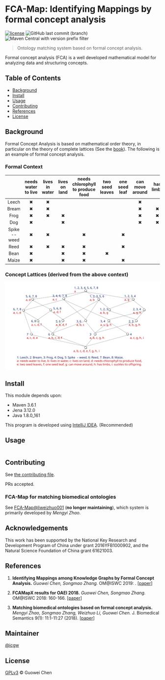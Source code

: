 FCA-Map: Identifying Mappings by formal concept analysis
========================================================

[![license](https://img.shields.io/github/license/icgw/FCA-Map)](LICENSE)
![GitHub last commit (branch)](https://img.shields.io/github/last-commit/icgw/FCA-Map/master)
![Maven Central with version prefix filter](https://img.shields.io/maven-central/v/org.apache.maven/maven-repository-metadata/3.6.1)

> Ontology matching system based on formal concept analysis.

Formal concept analysis (FCA) is a well developed mathematical model for analyzing data and structuring concepts.

## Table of Contents

- [Background](#background)
- [Install](#install)
- [Usage](#usage)
- [Contributing](#contributing)
- [References](#references)
- [License](#license)

## Background

Formal Concept Analysis is based on mathematical order theory, in particular on the theory of complete lattices (See the [book](https://www.springer.com/gp/book/9783540627715)). The following is an example of formal concept analysis. 

### Formal Context

|               | needs water to live | lives in water | lives on land | needs chlorophyll to produce food | two seed leaves | one seed leaf | can move around | has limbs | suckles its offspring |
|:-------------:|:-------------------:|:--------------:|:-------------:|:---------------------------------:|:---------------:|:-------------:|:---------------:|:---------:|:---------------------:|
|     Leech     |          ✖          |       ✖        |               |                                   |                 |               |        ✖        |           |                       |
|     Bream     |          ✖          |       ✖        |               |                                   |                 |               |        ✖        |     ✖     |                       |
|     Frog      |          ✖          |       ✖        |       ✖       |                                   |                 |               |        ✖        |     ✖     |                       |
|      Dog      |          ✖          |                |       ✖       |                                   |                 |               |        ✖        |     ✖     |           ✖           |
| Spike -- weed |          ✖          |       ✖        |               |                 ✖                 |                 |       ✖       |                 |           |                       |
|     Reed      |          ✖          |       ✖        |       ✖       |                 ✖                 |                 |       ✖       |                 |           |                       |
|     Bean      |          ✖          |                |       ✖       |                 ✖                 |        ✖        |               |                 |           |                       |
|     Maize     |          ✖          |                |       ✖       |                 ✖                 |                 |       ✖       |                 |           |                       |

### Concept Lattices (derived from the above context)

![complete-lattice](./.assets/example-complete-lattice.svg)

## Install

This module depends upon:
- Maven 3.6.1
- Jena 3.12.0
- Java 1.8.0\_161

This program is developed using [IntelliJ IDEA](https://www.jetbrains.com/idea/). (Recommended)

## Usage

```
```

## Contributing

See [the contributing file](CONTRIBUTING.md).

PRs accepted.

### FCA-Map for matching biomedical ontologies

See [FCA-Map@liweizhuo001](https://github.com/liweizhuo001/FCA-Map) (**no longer maintaining**), which system is primarily developed by _Mengyi Zhao_.

## Acknowledgements

This work has been supported by the National Key Research and Development Program of China under grant 2016YFB1000902, and the Natural Science Foundation of China grant 61621003.

## References

1. **Identifying Mappings among Knowledge Graphs by Formal Concept Analysis.** _Guowei Chen, Songmao Zhang._ OM@ISWC 2019: . [[paper](http://disi.unitn.it/~pavel/om2019/papers/om2019_LTpaper3.pdf)]

2. **FCAMapX results for OAEI 2018.** _Guowei Chen, Songmao Zhang._ OM@ISWC 2018: 160-166. [[paper](http://ceur-ws.org/Vol-2288/oaei18_paper7.pdf)]

3. **Matching biomedical ontologies based on formal concept analysis.** _Mengyi Zhao, Songmao Zhang, Weizhuo Li, Guowei Chen._ J. Biomedical Semantics 9(1): 11:1-11:27 (2018). [[paper](https://jbiomedsem.biomedcentral.com/articles/10.1186/s13326-018-0178-9)]

## Maintainer

[@icgw](https://github.com/icgw)

## License

[GPLv3](LICENSE) © Guowei Chen
